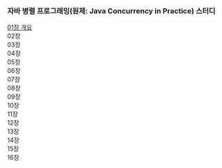 ### 자바 병렬 프로그래밍(원제: Java Concurrency in Practice) 스터디

[01장 개요](https://github.com/Ghosttrio/java-concurrency-in-practice-study/blob/master/1장.md)    
02장    
03장    
04장    
05장    
06장    
07장    
08장    
09장    
10장    
11장    
12장    
13장    
14장    
15장    
16장    
